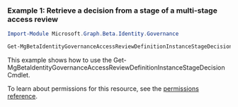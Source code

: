 ### Example 1: Retrieve a decision from a stage of a multi-stage access review

```powershell
Import-Module Microsoft.Graph.Beta.Identity.Governance

Get-MgBetaIdentityGovernanceAccessReviewDefinitionInstanceStageDecision -AccessReviewScheduleDefinitionId $accessReviewScheduleDefinitionId -AccessReviewInstanceId $accessReviewInstanceId -AccessReviewStageId $accessReviewStageId -AccessReviewInstanceDecisionItemId $accessReviewInstanceDecisionItemId
```
This example shows how to use the Get-MgBetaIdentityGovernanceAccessReviewDefinitionInstanceStageDecision Cmdlet.

To learn about permissions for this resource, see the [permissions reference](/graph/permissions-reference).

